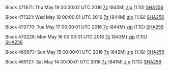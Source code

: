Block 471871: Thu May 19 00:00:02 UTC 2016 [7z](https://transfer.sh/V2fiB/bootstrap.dat.20160519.7z) (845M) [zip](https://transfer.sh/QGd5f/bootstrap.dat.20160519.zip) (1.1G) [SHA256](https://transfer.sh/YaYcy/sha256.txt)

Block 471321: Wed May 18 00:00:01 UTC 2016 [7z](https://transfer.sh/ZdvAb/bootstrap.dat.20160518.7z) (844M) [zip](https://transfer.sh/2gQuf/bootstrap.dat.20160518.zip) (1.1G) [SHA256](https://transfer.sh/856VW/sha256.txt)

Block 470770: Tue May 17 00:00:01 UTC 2016 [7z](https://transfer.sh/IruvM/bootstrap.dat.20160517.7z) (844M) [zip](https://transfer.sh/nw22V/bootstrap.dat.20160517.zip) (1.1G) [SHA256](https://transfer.sh/nDBIa/sha256.txt)

Block 470226: Mon May 16 00:00:01 UTC 2016 [7z](https://transfer.sh/PyufF/bootstrap.dat.20160516.7z) (843M) [zip](https://transfer.sh/ZnSR/bootstrap.dat.20160516.zip) (1.1G) [SHA256](https://transfer.sh/pqAOT/sha256.txt)

Block 469673: Sun May 15 00:00:01 UTC 2016 [7z]() (842M) [zip]() (1.1G) [SHA256]()

Block 469127: Sat May 14 00:00:01 UTC 2016 [7z](https://transfer.sh/xenEk/bootstrap.dat.20160514.7z) (841M) [zip](https://transfer.sh/pP4s3/bootstrap.dat.20160514.zip) (1.1G) [SHA256](https://transfer.sh/5J5TB/sha256.txt)
